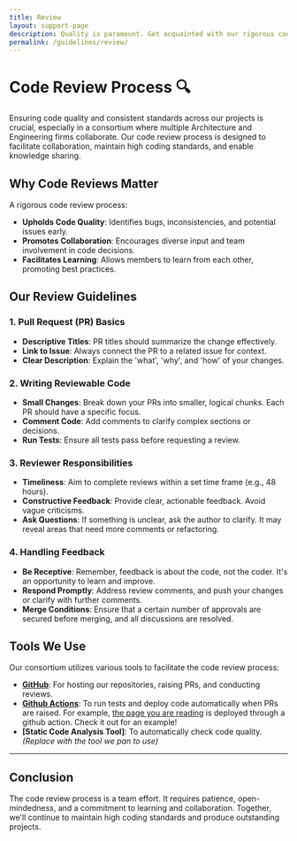 ```yaml
---
title: Review
layout: support-page
description: Quality is paramount. Get acquainted with our rigorous code review process and understand the criteria that every contribution needs to meet.
permalink: /guidelines/review/
---
```



# **Code Review Process** 🔍

Ensuring code quality and consistent standards across our projects is crucial, especially in a consortium where multiple Architecture and Engineering firms collaborate. Our code review process is designed to facilitate collaboration, maintain high coding standards, and enable knowledge sharing.

## **Why Code Reviews Matter**

A rigorous code review process:
- **Upholds Code Quality**: Identifies bugs, inconsistencies, and potential issues early.
- **Promotes Collaboration**: Encourages diverse input and team involvement in code decisions.
- **Facilitates Learning**: Allows members to learn from each other, promoting best practices.

## **Our Review Guidelines**

### **1. Pull Request (PR) Basics**

- **Descriptive Titles**: PR titles should summarize the change effectively.
- **Link to Issue**: Always connect the PR to a related issue for context.
- **Clear Description**: Explain the 'what', 'why', and 'how' of your changes.

### **2. Writing Reviewable Code**

- **Small Changes**: Break down your PRs into smaller, logical chunks. Each PR should have a specific focus.
- **Comment Code**: Add comments to clarify complex sections or decisions.
- **Run Tests**: Ensure all tests pass before requesting a review.

### **3. Reviewer Responsibilities**

- **Timeliness**: Aim to complete reviews within a set time frame (e.g., 48 hours).
- **Constructive Feedback**: Provide clear, actionable feedback. Avoid vague criticisms.
- **Ask Questions**: If something is unclear, ask the author to clarify. It may reveal areas that need more comments or refactoring.

### **4. Handling Feedback**

- **Be Receptive**: Remember, feedback is about the code, not the coder. It's an opportunity to learn and improve.
- **Respond Promptly**: Address review comments, and push your changes or clarify with further comments.
- **Merge Conditions**: Ensure that a certain number of approvals are secured before merging, and all discussions are resolved.

## **Tools We Use**

Our consortium utilizes various tools to facilitate the code review process:

- **[GitHub](https://github.com/)**: For hosting our repositories, raising PRs, and conducting reviews.
- **[Github Actions](https://github.com/features/actions)**: To run tests and deploy code automatically when PRs are raised. For example, [the page you are reading](https://github.com/InnovationDesignConsortium/InnovationDesignConsortium/actions/workflows/pages/pages-build-deployment) is deployed through a github action. Check it out for an example!
- **[Static Code Analysis Tool]**: To automatically check code quality. *(Replace with the tool we pan to use)*

---

## **Conclusion**

The code review process is a team effort. It requires patience, open-mindedness, and a commitment to learning and collaboration. Together, we'll continue to maintain high coding standards and produce outstanding projects.

